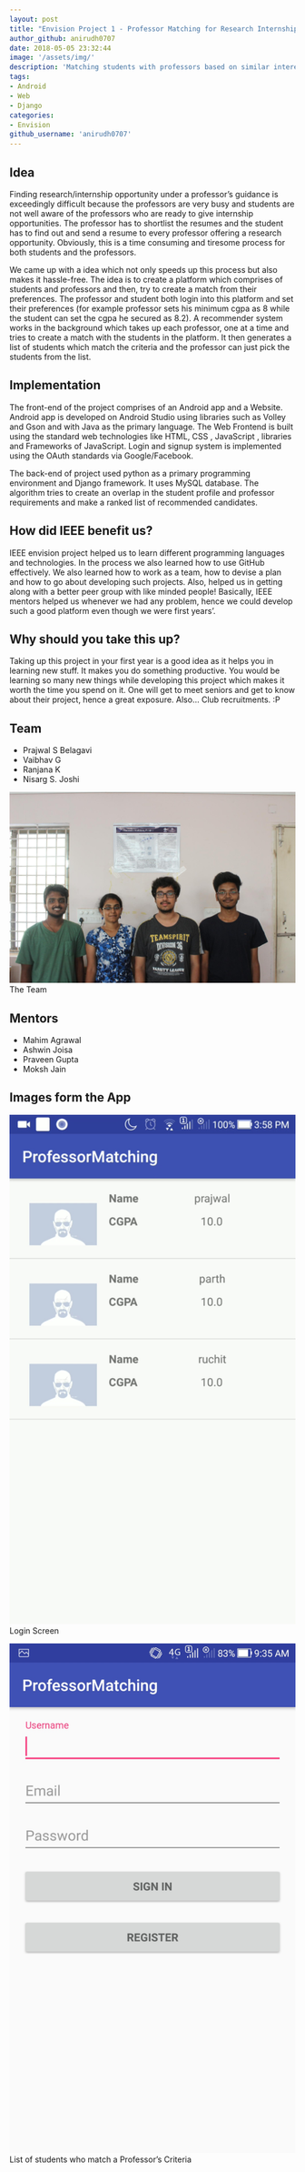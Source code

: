 ```yaml
---
layout: post
title: "Envision Project 1 - Professor Matching for Research Internships"
author_github: anirudh0707
date: 2018-05-05 23:32:44
image: '/assets/img/'
description: 'Matching students with professors based on similar interests for Research internships'
tags:
- Android
- Web 
- Django
categories:
- Envision
github_username: 'anirudh0707'
---
```


## Idea
Finding research/internship opportunity under a professor’s guidance is exceedingly difficult because the professors are very busy and students are not well aware of the professors who are ready to give internship opportunities. The professor has to shortlist the resumes and the student has to find out and send a resume to every professor offering a research opportunity. Obviously, this is a time consuming and tiresome process for both students and the professors.
    
We came up with a idea which not only speeds up this process but also makes it hassle-free. The idea is to create a platform which comprises of students and professors and then, try to create a match from their preferences. The professor and student both login into this platform and set their preferences (for example professor sets his minimum cgpa as 8 while the student can set the cgpa he secured as 8.2). A recommender system works in the background which takes up each professor, one at a time and tries to create a match with the students in the platform. It then generates a list of students which match the criteria and the professor can just pick the students from the list.

## Implementation

The front-end of the project comprises of an Android app and a Website. Android app is developed on Android Studio using libraries such as Volley and Gson and with Java as the primary language. The Web Frontend is built using the standard web technologies like HTML, CSS , JavaScript , libraries and Frameworks of JavaScript. Login and signup system is implemented using the OAuth standards via Google/Facebook.

The back-end of project used python as a primary programming environment and Django framework. It uses MySQL database. The algorithm tries to create an overlap in the student profile and professor requirements and make a ranked list of recommended candidates.

## How did IEEE benefit us?

IEEE envision project helped us to learn different programming languages and technologies. In the process we also learned how to use GitHub effectively. We also learned how to work as a team, how to devise a plan and how to go about developing such projects. Also, helped us in getting along with a better peer group with like minded people! Basically, IEEE mentors helped us whenever we had any problem, hence we could develop such a good platform even though we were first years’.

## Why should you take this up?

Taking up this project in your first year is a good idea as it helps you in learning new stuff. It makes you do something productive. You would be learning so many new things while developing this project which makes it worth the time you spend on it. One will get to meet seniors and get to know about their project, hence a great exposure. Also… Club recruitments. :P

## Team
* Prajwal S Belagavi
* Vaibhav G
* Ranjana K
* Nisarg S. Joshi

![The Team](/blog/assets/img/prof-matching/team.jpg)
The Team

## Mentors
* Mahim Agrawal
* Ashwin Joisa
* Praveen Gupta
* Moksh Jain

## Images form the App

![Login Screen](/blog/assets/img/prof-matching/login.jpg)
Login Screen

![List of Students](/blog/assets/img/prof-matching/list-of-students.jpg)
List of students who match a Professor’s Criteria